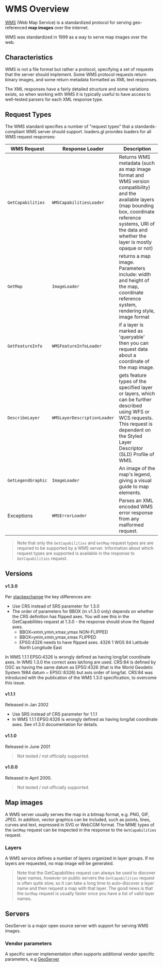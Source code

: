 # WMS Overview

[WMS](https://en.wikipedia.org/wiki/Web_Map_Service) (Web Map Service) is a standardized protocol for serving geo-referenced **map images** over the internet. 

WMS was standardized in 1999 as a way to serve map images over the web.

## Characteristics

WMS is not a file format but rather a protocol, specifying a set of requests that the server should implement. Some WMS protocol requests return binary images, and some return metadata formatted as XML text responses. 

The XML responses have a fairly detailed structure and some variations exists, so when working with WMS it is typically useful to have access to well-tested parsers for each XML response type.

## Request Types

The WMS standard specifies a number of "request types" that a standards-compliant WMS server should support. loaders.gl provides loaders for all WMS request responses: 

| **WMS Request**        | **Response Loader**         | **Description**                                                                                                                                                                                                                    |
| ------------------ | --------------------------- | ---------------------------------------------------------------------------------------------------------------------------------------------------------------------------------------------------------------------------------- |
| `GetCapabilities`  | `WMSCapabilitiesLoader`     | Returns WMS metadata (such as map image format and WMS version compatibility) and the available layers (map bounding box, coordinate reference systems, URI of the data and whether the layer is mostly opaque or not) |
| `GetMap`           | `ImageLoader`               | returns a map image. Parameters include: width and height of the map, coordinate reference system, rendering style, image format                                                                                                   |
| `GetFeatureInfo`   | `WMSFeatureInfoLoader`      | if a layer is marked as 'queryable' then you can request data about a coordinate of the map image.                                                                                                                                 |
| `DescribeLayer`    | `WMSLayerDescriptionLoader` | gets feature types of the specified layer or layers, which can be further described using WFS or WCS requests. This request is dependent on the Styled Layer Descriptor (SLD) Profile of WMS.                                      |
| `GetLegendGraphic` | `ImageLoader`               | An image of the map's legend, giving a visual guide to map elements.                                                                                                                                                               |
| Exceptions | `WMSErrorLoader` | Parses an XML encoded WMS error response from any malformed request. |

> Note that only the `GetCapabilities` and `GetMap` request types are are required to be supported by a WMS server. Information about which request types are supported is available in the response to `GetCapabilities` request.

## Versions

#### v1.3.0

Per [stackexchange](https://gis.stackexchange.com/questions/23347/getmap-wms-1-1-1-vs-1-3-0) the key differences are:

- Use CRS instead of SRS parameter for 1.3.0
- The order of parameters for BBOX (in v1.3.0 only) depends on whether the CRS definition has flipped axes. You will see this in the GetCapabilities request at 1.3.0 - the response should show the flipped axes.
  + BBOX=xmin,ymin,xmax,ymax NON-FLIPPED
  + BBOX=ymin,xmin,ymax,xmax FLIPPED
  + EPSG:4326 needs to have flipped axes. 4326 1 WGS 84 Latitude North Longitude East

In WMS 1.1.1 EPSG:4326 is wrongly defined as having long/lat coordinate axes. In WMS 1.3.0 the correct axes lat/long are used. CRS:84 is defined by OGC as having the same datum as EPSG:4326 (that is the World Geodetic System 1984 datum ~ EPSG::6326) but axis order of long/lat.
CRS:84 was introduced with the publication of the WMS 1.3.0 specification, to overcome this issue. 

#### v1.1.1
Released in Jan 2002

- Use SRS instead of CRS parameter for 1.1.1
- In WMS 1.1.1 EPSG:4326 is wrongly defined as having long/lat coordinate axes. See v1.3.0 documentation for details.

#### v1.1.0

Released in June 2001

> Not tested / not officially supported.

#### v1.0.0

Released in April 2000. 

> Not tested / not officially supported.


## Map images

A WMS server usually serves the map in a bitmap format, e.g. PNG, GIF, JPEG. In addition, vector graphics can be included, such as points, lines, curves and text, expressed in SVG or WebCGM format. The MIME types of the `GetMap` request can be inspected in the response to the `GetCapabilities` request.

### Layers

A WMS service defines a number of layers organized in layer groups. If no layers are requested, no map image will be generated.

> Note that the GetCapabilities request can always be used to discover layer names, however on public servers the `GetCapabilities` request is often quite slow, so it can take a long time to auto-discover a layer name and then request a map with that layer. The good news is that the `GetMap` request is usually faster once you have a list of valid layer names. 

## Servers

GeoServer is a major open source server with support for serving WMS images.

### Vendor parameters

A specific server implementation often supports additional vendor specific parameters, e.g [GeoServer](https://docs.geoserver.org/2.22.x/en/user/services/wms/vendor.html#wms-vendor-parameters)




